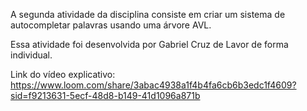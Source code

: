 A segunda atividade da disciplina consiste em criar um sistema de autocompletar palavras usando uma árvore AVL.

Essa atividade foi desenvolvida por Gabriel Cruz de Lavor de forma individual.

Link do vídeo explicativo: https://www.loom.com/share/3abac4938a1f4b4fa6cb6b3edc1f4609?sid=f9213631-5ecf-48d8-b149-41d1096a871b 
